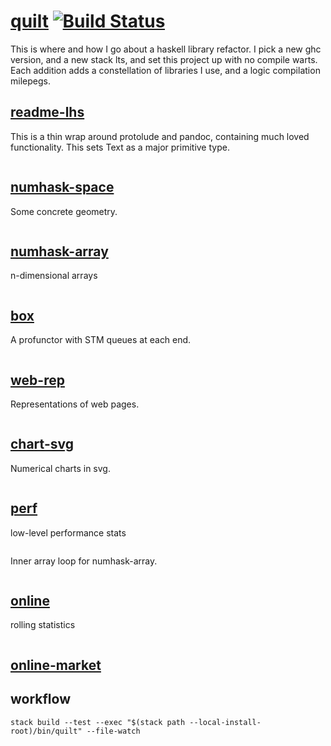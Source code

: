 [quilt](https://github.com/tonyday567/quilt) [![Build Status](https://travis-ci.org/tonyday567/quilt.svg)](https://travis-ci.org/tonyday567/quilt)
================================================================================================================================================================================

This is where and how I go about a haskell library refactor. I pick a new ghc version, and a new stack lts, and set this project up with no compile warts.  Each addition adds a constellation of libraries I use, and a logic compilation milepegs.

[readme-lhs](https://github.com/tonyday567/readme-lhs)
---

This is a thin wrap around protolude and pandoc, containing much loved functionality. This sets Text as a major primitive type.

``` {.output .example}
```

[numhask-space](https://github.com/tonyday567/numhask-space)
---

Some concrete geometry.

``` {.output .NumHask.Space}
```

[numhask-array](https://github.com/tonyday567/numhask-array)
---

n-dimensional arrays

``` {.output .NumHask.Array}
```

[box](https://github.com/tonyday567/box)
---

A profunctor with STM queues at each end.

``` {.output .Box}
```

[web-rep](https://github.com/tonyday567/web-rep)
---

Representations of web pages.

``` {.output .web-rep}
```

[chart-svg](https://github.com/tonyday567/chart-svg)
---

Numerical charts in svg.

``` {.output .chart-svg}
```

[perf](https://github.com/tonyday567/perf)
---

low-level performance stats

``` {.output .perf}
```

Inner array loop for numhask-array.

``` {.output .inner}
```

[online](https://github.com/tonyday567/online)
---

rolling statistics

``` {.output .online}
```

[online-market](https://github.com/tonyday567/online-market/blob/master/runs/default/index.html)
---


workflow
---

    stack build --test --exec "$(stack path --local-install-root)/bin/quilt" --file-watch
